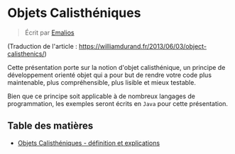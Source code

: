 # Objets Calisthéniques

> Écrit par [Emalios](https://github.com/Emalios)

(Traduction de l'article : https://williamdurand.fr/2013/06/03/object-calisthenics/)

Cette présentation porte sur la notion d'objet calisthénique, un principe de développement orienté objet qui a pour but de rendre votre code plus maintenable, plus compréhensible, plus lisible et mieux testable.

Bien que ce principe soit applicable à de nombreux langages de programmation, les exemples seront écrits en `Java` pour cette présentation.

## Table des matières

- [Objets Calisthéniques - définition et explications](fr/OBJETS_CALISTHENIQUES.MD)
